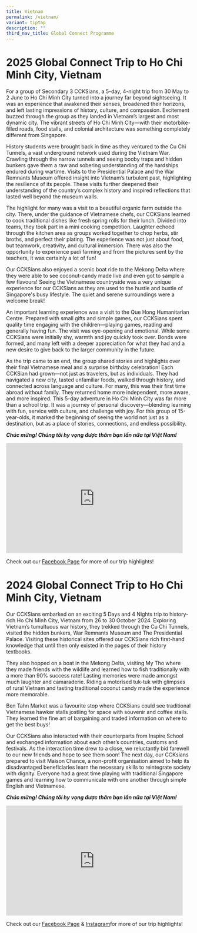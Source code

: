 ```yaml
---
title: Vietnam
permalink: /vietnam/
variant: tiptap
description: ""
third_nav_title: Global Connect Programme
---
```

<h1><strong>2025 Global Connect Trip to Ho Chi Minh City, Vietnam</strong></h1>
<p>For a group of Secondary 3 CCKSians, a 5-day, 4-night trip from 30 May
to 2 June to Ho Chi Minh City turned into a journey far beyond sightseeing.
It was an experience that awakened their senses, broadened their horizons,
and left lasting impressions of history, culture, and compassion. Excitement
buzzed through the group as they landed in Vietnam’s largest and most dynamic
city. The vibrant streets of Ho Chi Minh City—with their motorbike-filled
roads, food stalls, and colonial architecture was something completely
different from Singapore.</p>
<p>History students were brought back in time as they ventured to the Cu
Chi Tunnels, a vast underground network used during the Vietnam War. Crawling
through the narrow tunnels and seeing booby traps and hidden bunkers gave
them a raw and sobering understanding of the hardships endured during wartime.
Visits to the Presidential Palace and the War Remnants Museum offered insight
into Vietnam’s turbulent past, highlighting the resilience of its people.
These visits further deepened their understanding of the country’s complex
history and inspired reflections that lasted well beyond the museum walls.</p>
<p>The highlight for many was a visit to a beautiful organic farm outside
the city. There, under the guidance of Vietnamese chefs, our CCKSians learned
to cook traditional dishes like fresh spring rolls for their lunch. Divided
into teams, they took part in a mini cooking competition. Laughter echoed
through the kitchen area as groups worked together to chop herbs, stir
broths, and perfect their plating. The experience was not just about food,
but teamwork, creativity, and cultural immersion. There was also the opportunity
to experience padi farming and from the pictures sent by the teachers,
it was certainly a lot of fun!</p>
<p>Our CCKSians also enjoyed a scenic boat ride to the Mekong Delta where
they were able to see coconut-candy made live and even got to sample a
few flavours! Seeing the Vietnamese countryside was a very unique experience
for our CCKSians as they are used to the hustle and bustle of Singapore's
busy lifestyle. The quiet and serene surroundings were a welcome break!</p>
<p>An important learning experience was a visit to the Que Hong Humanitarian
Centre. Prepared with small gifts and simple games, our CCKSians spent
quality time engaging with the children—playing games, reading and generally
having fun. The visit was eye-opening and emotional. While some CCKSians
were initially shy, warmth and joy quickly took over. Bonds were formed,
and many left with a deeper appreciation for what they had and a new desire
to give back to the larger community in the future.</p>
<p>As the trip came to an end, the group shared stories and highlights over
their final Vietnamese meal and a surprise birthday celebration! Each CCKSian
had grown—not just as travelers, but as individuals. They had navigated
a new city, tasted unfamiliar foods, walked through history, and connected
across language and culture. For many, this was their first time abroad
without family. They returned home more independent, more aware, and more
inspired. This 5-day adventure in Ho Chi Minh City was far more than a
school trip. It was a journey of personal discovery—blending learning with
fun, service with culture, and challenge with joy. For this group of 15-year-olds,
it marked the beginning of seeing the world not just as a destination,
but as a place of stories, connections, and endless possibility.</p>
<p><strong><em>Chúc mừng! Chúng tôi hy vọng được thăm bạn lần nữa tại Việt Nam!</em></strong>
</p>
<div class="iframe-wrapper">
<iframe height="299" width="480" allowfullscreen="true" frameborder="0" src="https://docs.google.com/presentation/d/e/2PACX-1vQGfOEYMQZMo6VLYhoa2kmsLIINrWAXglMIZNEJPd6eXwatC0Ek2uwC0S8bf13qRgQT_hVXbrx1Mm4A/pubembed?start=true&amp;loop=true&amp;delayms=3000"></iframe>
</div>
<p>Check out our <a href="https://www.facebook.com/CCKSians" rel="noopener noreferrer nofollow" target="_blank"><u>Facebook Page</u></a> for
more of our trip highlights!</p>
<h1><strong>2024 Global Connect Trip to Ho Chi Minh City, Vietnam</strong></h1>
<p>Our CCKSians embarked on an exciting 5 Days and 4 Nights trip to history-rich
Ho Chi Minh City, Vietnam from 26 to 30 October 2024. Exploring Vietnam’s
tumultuous war history, they trekked through the Cu Chi Tunnels, visited
the hidden bunkers, War Remnants Museum and The Presidential Palace. Visiting
these historical sites offered our CCKSians rich first-hand knowledge that
until then only existed in the pages of their history textbooks.</p>
<p>They also hopped on a boat in the Mekong Delta, visiting My Tho where
they made friends with the wildlife and learned how to fish traditionally
with a more than 90% success rate! Lasting memories were made amongst much
laughter and camaraderie. Riding a motorised tuk-tuk with glimpses of rural
Vietnam and tasting traditional coconut candy made the experience more
memorable.</p>
<p>Ben Tahn Market was a favourite stop where CCKSians could see traditional
Vietnamese hawker stalls jostling for space with souvenir and coffee stalls.
They learned the fine art of bargaining and traded information on where
to get the best buys!</p>
<p>Our CCKSians also interacted with their counterparts from Inspire School
and exchanged information about each other’s countries, customs and festivals.
As the interaction time drew to a close, we reluctantly bid farewell to
our new friends and hope to see them soon! The next day, our CCKsians prepared
to visit Maison Chance, a non-profit organisation aimed to help its disadvantaged
beneficiaries learn the necessary skills to reintegrate society with dignity.
Everyone had a great time playing with traditional Singapore games and
learning how to communicate with one another through simple English and
Vietnamese.</p>
<p><strong><em>Chúc mừng! Chúng tôi hy vọng được thăm bạn lần nữa tại Việt Nam!</em></strong>
</p>
<div class="iframe-wrapper">
<iframe height="299" width="480" allowfullscreen="true" frameborder="0" src="https://docs.google.com/presentation/d/e/2PACX-1vTm1D9NSkFbpaetjeFDhunAoVkNQu9eGBqokRfc43tr-pH8d_z754zfpbF8nDxRgI4XvuW_Ie_vyoPV/embed?start=true&amp;loop=true&amp;delayms=3000"></iframe>
</div>
<p>Check out our <a href="https://www.facebook.com/CCKSians" rel="noopener noreferrer nofollow" target="_blank">Facebook Page</a> &amp;
<a href="https://www.instagram.com/cckssofficial/" rel="noopener noreferrer nofollow" target="_blank">Instagram</a>for more of our trip highlights!</p>
<p></p>
